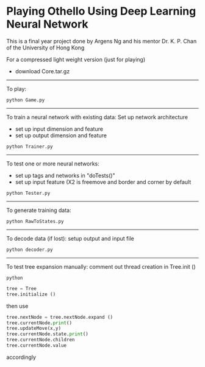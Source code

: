 # Playing Othello Using Deep Learning Neural Network

This is a final year project done by Argens Ng and his mentor Dr. K. P. Chan of the University of Hong Kong

For a compressed light weight version (just for playing)
- download Core.tar.gz
------------------
To play:
```
python Game.py
```
------------------
To train a neural network with existing data:	Set up network architecture
- set up input dimension and feature
- set up output dimension and feature
```
python Trainer.py
```
------------------
To test one or more neural networks:
- set up tags and networks in "doTests()"
- set up input feature (X2 is freemove and border and corner by default
```
python Tester.py
```
------------------
To generate training data:
```
python RawToStates.py
```
------------------
To decode data (if lost): setup output and input file
```
python decoder.py
```
------------------
To test tree expansion manually: comment out thread creation in Tree.init ()
```
python
```
```python
tree = Tree
tree.initialize ()
```
then use 

```python
tree.nextNode = tree.nextNode.expand ()
tree.currentNode.print()
tree.updateMove(x,y)
tree.currentNode.state.print()
tree.currentNode.children
tree.currentNode.value
```
accordingly